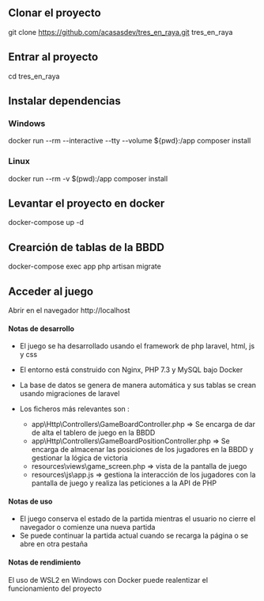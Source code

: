 ## Clonar el proyecto

git clone https://github.com/acasasdev/tres_en_raya.git tres_en_raya

## Entrar al proyecto

cd tres_en_raya

## Instalar dependencias 

### Windows

docker run --rm --interactive --tty --volume ${pwd}:/app composer install

### Linux

docker run --rm -v $(pwd):/app composer install

## Levantar el proyecto en docker

docker-compose up -d

## Crearción de tablas de la BBDD

docker-compose exec app php artisan migrate

## Acceder al juego

Abrir en el navegador http://localhost


#### Notas de desarrollo

- El juego se ha desarrollado usando el framework de php laravel, html, js y css

- El entorno está construido con Nginx, PHP 7.3 y MySQL bajo Docker

- La base de datos se genera de manera automática y sus tablas se crean usando migraciones de laravel

- Los ficheros más relevantes son :

    - app\Http\Controllers\GameBoardController.php => Se encarga de dar de alta el tablero de juego en la BBDD
    - app\Http\Controllers\GameBoardPositionController.php => Se encarga de almacenar las posiciones de los jugadores en la BBDD y gestionar la lógica de victoria
    - resources\views\game_screen.php => vista de la pantalla de juego
    - resources\js\app.js => gestiona la interacción de los jugadores con la pantalla de juego y realiza las peticiones a la API de PHP

#### Notas de uso

- El juego conserva el estado de la partida mientras el usuario no cierre el navegador o comienze una nueva partida
- Se puede continuar la partida actual cuando se recarga la página o se abre en otra pestaña

#### Notas de rendimiento

El uso de WSL2 en Windows con Docker puede realentizar el funcionamiento del proyecto 
